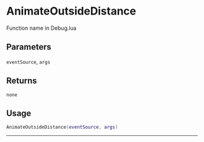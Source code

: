# AnimateOutsideDistance
Function name in Debug.lua
## Parameters
`eventSource`, `args`
## Returns
`none`
## Usage
```lua
AnimateOutsideDistance(eventSource, args)
```
---
